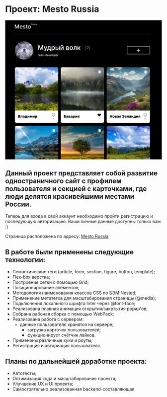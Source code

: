# Проект: Mesto Russia

![Превью: Жак-Ив Кусто](https://github.com/Racio-begin/mesto-react/blob/main/src/images/mesto-react_preview.png)


## Данный проект представляет собой развитие одностраничного сайт с профилем пользователя и секцией с карточками, где люди делятся красивейшими местами России.

Теперь для входа в свой аккаунт необходимо пройти регистрацию и последующую авторизацию.
Ваши личные данные доступны только вам :)

Страница расположена по адресу: [Mesto Russia](https://racio-begin.github.io/react-mesto-auth/sign-in)


## В работе были применены следующие технологии:

* Семантические теги (article, form, section, figure, button, template);
* Flex-box верстка;
* Построение сетки с помощью Grid;
* Позиционирование элементов;
* Методология наименования классов CSS по БЭМ Nested;
* Применение метатегов для масштабирования страницы (@media);
* Подключения локального шрифта Inter через @font-face;
* Реализована плавная анимация открытия/закртытия popap'ов;
* Собрана рабочая сборка с помощью WebPack;
* Реализована работа с сервером:
  - данные пользователя хранятся на сервере;
	- загрузка карточек пользователей;
	- функционирует счётчик лайков.
* Применены различные хуки и роуты;
* Регистрация и авториация пользователя.


## Планы по дальнейшей доработке проекта:

* Автотесты;
* Оптимизация кода и масштабирование проекта;
* Улучшение UX и UI проекта;
* Самостоятельно реализованная backend-составляющая.
